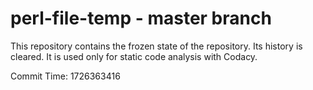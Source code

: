 # perl-file-temp - master branch

This repository contains the frozen state of the repository.
Its history is cleared. It is used only for static code
analysis with Codacy.

Commit Time: 1726363416